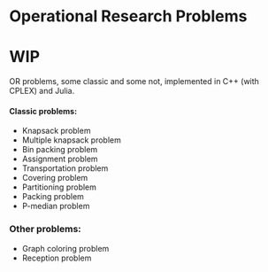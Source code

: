 # Operational Research Problems

# WIP

OR problems, some classic and some not, implemented in C++ (with CPLEX) and Julia.

#### Classic problems:

* Knapsack problem
* Multiple knapsack problem
* Bin packing problem
* Assignment problem
* Transportation problem
* Covering problem
* Partitioning problem
* Packing problem
* P-median problem

### Other problems:

* Graph coloring problem
* Reception problem